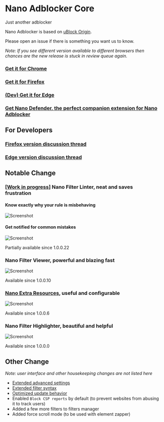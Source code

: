 # Nano Adblocker Core

Just another adblocker

Nano Adblocker is based on [uBlock Origin](https://github.com/gorhill/uBlock). 

Please open an issue if there is something you want us to know. 

*Note: If you see different version available to different browsers then chances are the new release is stuck in review queue 
again.*

### [Get it for Chrome](https://chrome.google.com/webstore/detail/nano-adblocker/gabbbocakeomblphkmmnoamkioajlkfo)

### [Get it for Firefox](https://addons.mozilla.org/firefox/addon/real-nano-adblocker/)

### [(Dev) Get it for Edge](/Notes/InstallationOnEdge.MD#installation-on-edge)

### [Get Nano Defender, the perfect companion extension for Nano Adblocker](https://github.com/NanoAdblocker/NanoDefender#nano-defender)

## For Developers

### [Firefox version discussion thread](https://github.com/NanoAdblocker/NanoCore/issues/41)

### [Edge version discussion thread](https://github.com/NanoAdblocker/NanoCore/issues/40)

## Notable Change

<!--
### \[[Work in progress](https://github.com/NanoAdblocker/NanoCore/issues/33)\] Nano Dashboard, clean and modern

![Screenshot](https://i.imgur.com/LUAu7KO.png)

Not yet available
-->

### \[[Work in progress](https://github.com/NanoAdblocker/NanoCore/issues/1)\] Nano Filter Linter, neat and saves frustration

#### Know exactly why your rule is misbehaving

![Screenshot](https://i.imgur.com/zboYYEr.png)

#### Get notified for common mistakes

![Screenshot](https://i.imgur.com/IkTaEQ3.png)

Partially available since 1.0.0.22

### Nano Filter Viewer, powerful and blazing fast

![Screenshot](https://i.imgur.com/fZh4Hqn.png)

Available since 1.0.0.10

### [Nano Extra Resources](https://github.com/NanoAdblocker/NanoFilters/blob/master/NanoFiltersSource/NanoResources.txt), useful and configurable

![Screenshot](https://i.imgur.com/0HIYf4d.png)

Available since 1.0.0.6

### Nano Filter Highlighter, beautiful and helpful

![Screenshot](https://i.imgur.com/KktoFJL.png)

Available since 1.0.0.0

## Other Change

*Note: user interface and other housekeeping changes are not listed here*

- [Extended advanced settings](https://github.com/NanoAdblocker/NanoCore/blob/master/Notes/AdvancedSettings.MD#advanced-settings)
- [Extended filter syntax](https://github.com/NanoAdblocker/NanoCore/blob/master/Notes/FilterIncompatibility.MD#filter-incompatibility)
- [Optimized update behavior](https://github.com/NanoAdblocker/NanoCore/blob/master/Notes/UpdateBehavior.MD#update-behavior)
- Enabled `Block CSP reports` by default (to prevent websites from abusing it to track users)
- Added a few more filters to filters manager
- Added force scroll mode (to be used with element zapper)
